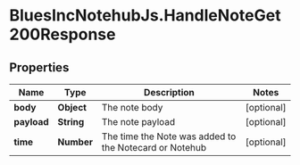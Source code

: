 # BluesIncNotehubJs.HandleNoteGet200Response

## Properties

Name | Type | Description | Notes
------------ | ------------- | ------------- | -------------
**body** | **Object** | The note body | [optional] 
**payload** | **String** | The note payload | [optional] 
**time** | **Number** | The time the Note was added to the Notecard or Notehub | [optional] 



